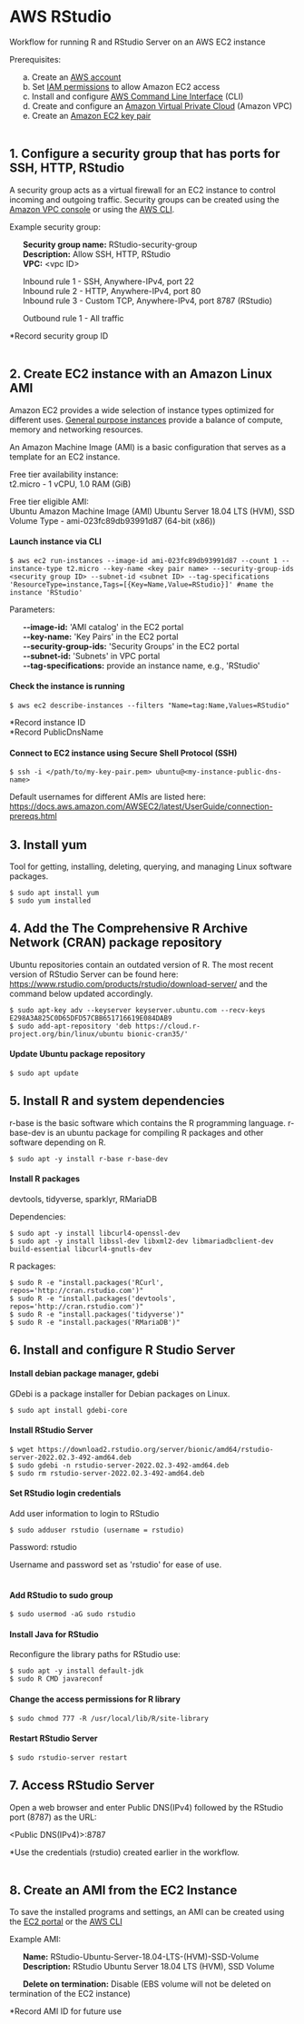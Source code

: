 # AWS RStudio

Workflow for running R and RStudio Server on an AWS EC2 instance

Prerequisites:

&nbsp;&nbsp;&nbsp;&nbsp;&nbsp;&nbsp;a. Create an [AWS account](https://aws.amazon.com/premiumsupport/knowledge-center/create-and-activate-aws-account/)  
&nbsp;&nbsp;&nbsp;&nbsp;&nbsp;&nbsp;b. Set [IAM permissions](https://docs.aws.amazon.com/IAM/latest/UserGuide/id_users_change-permissions.html) to allow Amazon EC2 access  
&nbsp;&nbsp;&nbsp;&nbsp;&nbsp;&nbsp;c. Install and configure [AWS Command Line Interface](https://docs.aws.amazon.com/cli/latest/userguide/cli-chap-getting-started.html) (CLI)  
&nbsp;&nbsp;&nbsp;&nbsp;&nbsp;&nbsp;d. Create and configure an [Amazon Virtual Private Cloud](https://docs.aws.amazon.com/directoryservice/latest/admin-guide/gsg_create_vpc.html) (Amazon VPC)  
&nbsp;&nbsp;&nbsp;&nbsp;&nbsp;&nbsp;e. Create an [Amazon EC2 key pair](https://docs.aws.amazon.com/AWSEC2/latest/UserGuide/ec2-key-pairs.html)<br/><br/>  

## 1. Configure a security group that has ports for SSH, HTTP, RStudio<br/>

A security group acts as a virtual firewall for an EC2 instance to control incoming and outgoing traffic. Security groups can be created using the [Amazon VPC console](https://console.aws.amazon.com/vpc/) or using the [AWS CLI](https://docs.aws.amazon.com/cli/latest/reference/ec2/create-security-group.html).  

Example security group:  

&nbsp;&nbsp;&nbsp;&nbsp;&nbsp;&nbsp;**Security group name:** RStudio-security-group  
&nbsp;&nbsp;&nbsp;&nbsp;&nbsp;&nbsp;**Description:** Allow SSH, HTTP, RStudio  
&nbsp;&nbsp;&nbsp;&nbsp;&nbsp;&nbsp;**VPC:** &lt;vpc ID&gt;

&nbsp;&nbsp;&nbsp;&nbsp;&nbsp;&nbsp;Inbound rule 1 - SSH, Anywhere-IPv4, port 22  
&nbsp;&nbsp;&nbsp;&nbsp;&nbsp;&nbsp;Inbound rule 2 - HTTP, Anywhere-IPv4, port 80  
&nbsp;&nbsp;&nbsp;&nbsp;&nbsp;&nbsp;Inbound rule 3 - Custom TCP, Anywhere-IPv4, port 8787 (RStudio)

&nbsp;&nbsp;&nbsp;&nbsp;&nbsp;&nbsp;Outbound rule 1 - All traffic  

*Record security group ID<br/><br/>

## 2. Create EC2 instance with an Amazon Linux AMI  

Amazon EC2 provides a wide selection of instance types optimized for different uses. [General purpose instances](https://aws.amazon.com/ec2/instance-types/) provide a balance of compute, memory and networking resources.  

An Amazon Machine Image (AMI) is a basic configuration that serves as a template for an EC2 instance. 

Free tier availability instance:  
t2.micro - 1 vCPU, 1.0 RAM (GiB)

Free tier eligible AMI:  
Ubuntu Amazon Machine Image (AMI) Ubuntu Server 18.04 LTS (HVM), SSD Volume Type - ami-023fc89db93991d87 (64-bit (x86))  

#### Launch instance via CLI

```
$ aws ec2 run-instances --image-id ami-023fc89db93991d87 --count 1 --instance-type t2.micro --key-name <key pair name> --security-group-ids <security group ID> --subnet-id <subnet ID> --tag-specifications 'ResourceType=instance,Tags=[{Key=Name,Value=RStudio}]' #name the instance 'RStudio'
```  

Parameters:

&nbsp;&nbsp;&nbsp;&nbsp;&nbsp;&nbsp;**--image-id:** 'AMI catalog' in the EC2 portal   
&nbsp;&nbsp;&nbsp;&nbsp;&nbsp;&nbsp;**--key-name:** 'Key Pairs' in the EC2 portal  
&nbsp;&nbsp;&nbsp;&nbsp;&nbsp;&nbsp;**--security-group-ids:** 'Security Groups' in the EC2 portal   
&nbsp;&nbsp;&nbsp;&nbsp;&nbsp;&nbsp;**--subnet-id:** 'Subnets' in VPC portal  
&nbsp;&nbsp;&nbsp;&nbsp;&nbsp;&nbsp;**--tag-specifications:** provide an instance name, e.g., 'RStudio'

#### Check the instance is running 

```
$ aws ec2 describe-instances --filters "Name=tag:Name,Values=RStudio"
```

*Record instance ID  
*Record PublicDnsName  

#### Connect to EC2 instance using Secure Shell Protocol (SSH)  

```
$ ssh -i </path/to/my-key-pair.pem> ubuntu@<my-instance-public-dns-name>
```  

Default usernames for different AMIs are listed here: https://docs.aws.amazon.com/AWSEC2/latest/UserGuide/connection-prereqs.html  

## 3. Install yum  

Tool for getting, installing, deleting, querying, and managing Linux software packages.  

```
$ sudo apt install yum  
$ sudo yum installed
```  

## 4. Add the The Comprehensive R Archive Network (CRAN) package repository  

Ubuntu repositories contain an outdated version of R. The most recent version of RStudio Server can be found here: https://www.rstudio.com/products/rstudio/download-server/ and the command below updated accordingly.    

```
$ sudo apt-key adv --keyserver keyserver.ubuntu.com --recv-keys E298A3A825C0D65DFD57CBB651716619E084DAB9
$ sudo add-apt-repository 'deb https://cloud.r-project.org/bin/linux/ubuntu bionic-cran35/'
```

#### Update Ubuntu package repository  

```
$ sudo apt update
```  

## 5. Install R and system dependencies  

r-base is the basic software which contains the R programming language. r-base-dev is an ubuntu package for compiling R packages and other software depending on R.  

```
$ sudo apt -y install r-base r-base-dev
```  

#### Install R packages  

devtools, tidyverse, sparklyr, RMariaDB  

Dependencies:  

```
$ sudo apt -y install libcurl4-openssl-dev 
$ sudo apt -y install libssl-dev libxml2-dev libmariadbclient-dev build-essential libcurl4-gnutls-dev
```    

R packages:

```
$ sudo R -e "install.packages('RCurl', repos='http://cran.rstudio.com')"
$ sudo R -e "install.packages('devtools', repos='http://cran.rstudio.com')"
$ sudo R -e "install.packages('tidyverse')"
$ sudo R -e "install.packages('RMariaDB')"
```  

## 6. Install and configure R Studio Server

#### Install debian package manager, gdebi  

GDebi is a package installer for Debian packages on Linux.  

```
$ sudo apt install gdebi-core
```  

#### Install RStudio Server 

```
$ wget https://download2.rstudio.org/server/bionic/amd64/rstudio-server-2022.02.3-492-amd64.deb
$ sudo gdebi -n rstudio-server-2022.02.3-492-amd64.deb
$ sudo rm rstudio-server-2022.02.3-492-amd64.deb
```   

#### Set RStudio login credentials  

Add user information to login to RStudio 

```
$ sudo adduser rstudio (username = rstudio)
```
Password: rstudio  

Username and password set as 'rstudio' for ease of use.<br/><br/>  

#### Add RStudio to sudo group  

```
$ sudo usermod -aG sudo rstudio
```  

#### Install Java for RStudio  

Reconfigure the library paths for RStudio use:

```
$ sudo apt -y install default-jdk
$ sudo R CMD javareconf
```  

#### Change the access permissions for R library  

```
$ sudo chmod 777 -R /usr/local/lib/R/site-library
```  

#### Restart RStudio Server  

```
$ sudo rstudio-server restart
```  

## 7. Access RStudio Server  

Open a web browser and enter Public DNS(IPv4) followed by the RStudio port (8787) as the URL:

&lt;Public DNS(IPv4)&gt;:8787  

*Use the credentials (rstudio) created earlier in the workflow.<br/><br/>

## 8. Create an AMI from the EC2 Instance  

To save the installed programs and settings, an AMI can be created using the [EC2 portal](https://docs.aws.amazon.com/toolkit-for-visual-studio/latest/user-guide/tkv-create-ami-from-instance.html) or the [AWS CLI](https://awscli.amazonaws.com/v2/documentation/api/2.0.34/reference/ec2/create-image.html)

Example AMI:  

&nbsp;&nbsp;&nbsp;&nbsp;&nbsp;&nbsp;**Name:** RStudio-Ubuntu-Server-18.04-LTS-(HVM)-SSD-Volume  
&nbsp;&nbsp;&nbsp;&nbsp;&nbsp;&nbsp;**Description:** RStudio Ubuntu Server 18.04 LTS (HVM), SSD Volume

&nbsp;&nbsp;&nbsp;&nbsp;&nbsp;&nbsp;**Delete on termination:** Disable (EBS volume will not be deleted on termination of the EC2 instance)  

*Record AMI ID for future use
